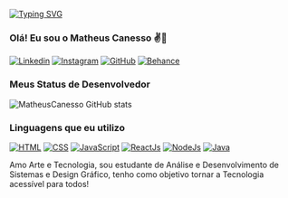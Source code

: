 [![Typing SVG](https://readme-typing-svg.herokuapp.com/?color=1350bf&size=35&font=Fira+Code&weight=400&center=true&vCenter=true&width=1000&lines=Olá!;Me+chamo+Matheus+Canesso+e+tenho+19-anos+</DEV>;)](https://git.io/typing-svg)

### Olá! Eu sou o Matheus Canesso ✌️💜

[![Linkedin](https://img.shields.io/badge/LinkedIn-0077B5?style=for-the-badge&logo=linkedin&logoColor=white)](https://www.linkedin.com/in/matheus-canesso-bbbb65202/)
[![Instagram](https://img.shields.io/badge/Instagram-E4405F?style=for-the-badge&logo=instagram&logoColor=white)]()
[![GitHub](https://img.shields.io/badge/GitHub-100000?style=for-the-badge&logo=github&logoColor=white)](https://github.com/MatheusCanesso)
[![Behance](https://img.shields.io/badge/-Behance-blue?style=for-the-badge&logo=behance&logoColor=white)](https://www.behance.net/matheuscanesso)

### Meus Status de Desenvolvedor

![MatheusCanesso GitHub stats](https://github-readme-stats.vercel.app/api?username=MatheusCanesso&show_icons=true&theme=cobalt)

### Linguagens que eu utilizo

[![HTML](https://img.shields.io/badge/HTML5-E34F26?style=for-the-badge&logo=html5&logoColor=white)]()
[![CSS](https://img.shields.io/badge/CSS3-1572B6?style=for-the-badge&logo=css3&logoColor=white)]()
[![JavaScript](https://img.shields.io/badge/JavaScript-F7DF1E?style=for-the-badge&logo=javascript&logoColor=black)]()
[![ReactJs](https://img.shields.io/badge/React-20232A?style=for-the-badge&logo=react&logoColor=61DAFB)]()
[![NodeJs](https://img.shields.io/badge/Node.js-43853D?style=for-the-badge&logo=node.js&logoColor=white)]()
[![Java](https://img.shields.io/badge/Java-ED8B00?style=for-the-badge&logo=openjdk&logoColor=white)]()

Amo Arte e Tecnologia, sou estudante de Análise e Desenvolvimento de Sistemas e Design Gráfico, tenho como objetivo tornar a Tecnologia acessível para todos!
